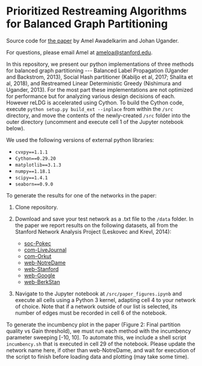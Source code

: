 # Prioritized Restreaming Algorithms for Balanced Graph Partitioning
Source code for [the paper](https://arxiv.org/pdf/2007.03131.pdf) by Amel Awadelkarim and Johan Ugander. 

For questions, please email Amel at ameloa@stanford.edu.

In this repository, we present our python implementations of three methods for balanced graph partitioning --- Balanced Label Propagation (Ugander and Backstrom, 2013), Social Hash partitioner (Kabiljo et al, 2017; Shalita et al, 2018), and Restreamed Linear Deterministic Greedy (Nishimura and Ugander, 2013). For the most part these implementations are not optimized for performance but for analyzing various design decisions of each. However reLDG is accelerated using Cython. To build the Cython code, execute `python setup.py build_ext --inplace` from within the `/src` directory, and move the contents of the newly-created `/src` folder into the outer directory (uncomment and execute cell 1 of the Jupyter notebook below).

We used the following versions of external python libraries:
* `cvxpy==1.1.1`
* `Cython==0.29.20`
* `matplotlib==3.1.3`
* `numpy==1.18.1`
* `scipy==1.4.1`
* `seaborn==0.9.0`

To generate the results for one of the networks in the paper:
1. Clone repository.
2. Download and save your test network as a .txt file to the `/data` folder. In the paper we report results on the following datasets, all from the Stanford Network Analysis Project (Leskovec and Krevl, 2014):

    * [soc-Pokec](http://snap.stanford.edu/data/soc-Pokec.html) 
    * [com-LiveJournal](http://snap.stanford.edu/data/com-LiveJournal.html) 
    * [com-Orkut](http://snap.stanford.edu/data/com-Orkut.html) 
    * [web-NotreDame](http://snap.stanford.edu/data/web-NotreDame.html) 
    * [web-Stanford](http://snap.stanford.edu/data/web-Stanford.html) 
    * [web-Google](http://snap.stanford.edu/data/web-Google.html) 
    * [web-BerkStan](http://snap.stanford.edu/data/web-BerkStan.html)

3. Navigate to the Jupyter notebook at `/src/paper_figures.ipynb` and execute all cells using a Python 3 kernel, adapting cell 4 to your network of choice. Note that if a network outside of our list is selected, its number of edges must be recorded in cell 6 of the notebook.

To generate the incumbency plot in the paper (Figure 2: Final partition quality vs Gain threshold), we must run each method with the incumbency parameter sweeping [-10, 10]. To automate this, we include a shell script `incumbency.sh` that is executed in cell 29 of the notebook. Please update the network name here, if other than web-NotreDame, and wait for execution of the script to finish before loading data and plotting (may take some time).
